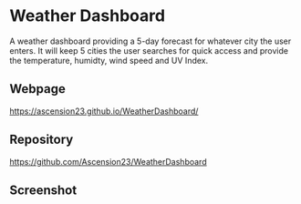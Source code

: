 # Weather Dashboard

A weather dashboard providing a 5-day forecast for whatever city the user enters. It will keep 5 cities the user searches for quick access and provide the temperature, humidty, wind speed and UV Index.

## Webpage

https://ascension23.github.io/WeatherDashboard/

## Repository

https://github.com/Ascension23/WeatherDashboard

## Screenshot
